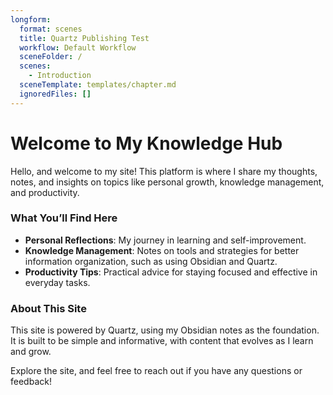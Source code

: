 ```yaml
---
longform:
  format: scenes
  title: Quartz Publishing Test
  workflow: Default Workflow
  sceneFolder: /
  scenes:
    - Introduction
  sceneTemplate: templates/chapter.md
  ignoredFiles: []
---
```

# Welcome to My Knowledge Hub

Hello, and welcome to my site! This platform is where I share my thoughts, notes, and insights on topics like personal growth, knowledge management, and productivity.

### What You’ll Find Here
- **Personal Reflections**: My journey in learning and self-improvement.
- **Knowledge Management**: Notes on tools and strategies for better information organization, such as using Obsidian and Quartz.
- **Productivity Tips**: Practical advice for staying focused and effective in everyday tasks.

### About This Site
This site is powered by Quartz, using my Obsidian notes as the foundation. It is built to be simple and informative, with content that evolves as I learn and grow.

Explore the site, and feel free to reach out if you have any questions or feedback!
